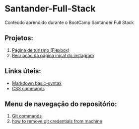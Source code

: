 # Santander-Full-Stack
Conteúdo aprendido durante o BootCamp Santander Full Stack

## Projetos:
1. [Página de turismo (Flexbox)](https://github.com/RafaaaOliver/Santander-Full-Stack/tree/main/M%C3%B3dulo%20II/flex-projeto)
2. [Recriação da página inical do instagram]()

## Links úteis:
- [Markdown basic-syntax](https://www.markdownguide.org/cheat-sheet/#basic-syntax)
- [CSS commands](https://developer.mozilla.org/en-US/docs/Web/CSS)

## Menu de navegação do repositório: 
1. [Git commands](https://github.com/RafaaaOliver/Santander-Full-Stack/tree/main/comandos%20gits)
2. [how to remove git credentials from machine](https://github.com/RafaaaOliver/Santander-Full-Stack/blob/main/comandos%20Git/removerCredenciaisGitDaMaquina.png)
